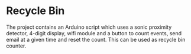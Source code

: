 # Recycle Bin

The project contains an Arduino script which uses a sonic proximity detector, 4-digit display, wifi module and a button to count events, send email at a given time and reset the count. This can be used as recycle bin counter. 

